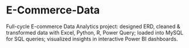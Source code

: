 # E-Commerce-Data
Full-cycle E-commerce Data Analytics project: designed ERD, cleaned &amp; transformed data with Excel, Python, R, Power Query; loaded into MySQL for SQL queries; visualized insights in interactive Power BI dashboards.
